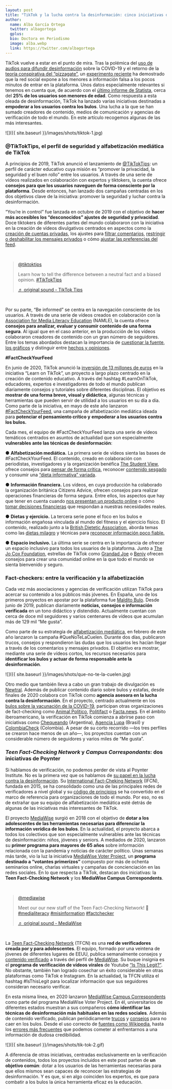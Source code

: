 ```yaml
---
layout: post
title: "TikTok y la lucha contra la desinformación: cinco iniciativas de alfabetización mediática"
author:
  name: Alba García Ortega
  twitter: albagortega
  gplus:  
  bio: Doctora en Periodismo
  image: alba.webp
  link: https://twitter.com/albagortega
---
```

TikTok vuelve a estar en el punto de mira. Tras la polémica del [uso de audios para difundir desinformación](https://www.nbcnews.com/tech/tech-news/tiktok-audio-gives-new-virality-misinformation-rcna1393) sobre la COVID-19 y el retorno de la [teoría conspirativa del “pizzagate”](https://www.nytimes.com/2020/06/27/technology/pizzagate-justin-bieber-qanon-tiktok.html), un [experimento reciente](https://www.theguardian.com/technology/2021/oct/08/revealed-anti-vaccine-tiktok-videos-viewed-children-as-young-as-nine-covid) ha demostrado que la red social expone a los menores a información falsa a los pocos minutos de entrar en la plataforma. Unos datos especialmente relevantes si tenemos en cuenta que, de acuerdo con el [último informe de Statista](https://www.statista.com/topics/6077/tiktok/#dossierKeyfigures), cerca del **25% de los usuarios son menores de edad**. Como respuesta a esta oleada de desinformación, TikTok ha lanzado varias iniciativas destinadas a **empoderar a los usuarios contra los bulos**. Una lucha a la que se han sumado creadores de contenido, medios de comunicación y agencias de verificación de todo el mundo. En este artículo recogemos algunas de las más interesantes.

![]({{ site.baseurl }}/images/shots/tiktok-1.jpg)

### **@TikTokTips, el perfil de seguridad y alfabetización mediática de TikTok**

A principios de 2019, TikTok anunció el lanzamiento de [@TikTokTips](https://www.tiktok.com/@tiktoktips?lang=en): un perfil de carácter educativo cuya misión es “promover la privacidad, la seguridad y el buen rollo” entre los usuarios. A través de una serie de vídeos realizados en colaboración con expertos y tiktokers, la cuenta ofrece **consejos para que los usuarios naveguen de forma consciente por la plataforma**. Desde entonces, han lanzado dos campañas centradas en los dos objetivos clave de la iniciativa: promover la seguridad y luchar contra la desinformación.

“You’re in control” fue lanzada en octubre de 2019 con el objetivo de **hacer más accesibles los “desconocidos” ajustes de seguridad y privacidad**. Doce tiktokers de diferentes partes del mundo colaboraron con la iniciativa en la creación de vídeos divulgativos centrados en aspectos como la [creación de cuentas privadas](https://www.tiktok.com/@tiktoktips/video/6662441984747113734?source=h5_m&_r=1), los ajustes para [filtrar comentarios](https://www.tiktok.com/@tiktoktips/video/6662442830008421638?source=h5_m&_r=1), [restringir o deshabilitar los mensajes privados](https://www.tiktok.com/@tiktoktips/video/6662442504979221765?source=h5_m&_r=1) o cómo [ajustar las preferencias del feed](https://www.tiktok.com/@tiktoktips/video/6662444458073656582?source=h5_m&_r=1). 

<br>

<blockquote class="tiktok-embed" cite="https://www.tiktok.com/@tiktoktips/video/6854304331622010118" data-video-id="6854304331622010118" style="max-width: 605px;min-width: 325px;" > <section> <a target="_blank" title="@tiktoktips" href="https://www.tiktok.com/@tiktoktips">@tiktoktips</a> <p>Learn how to tell the difference between a neutral fact and a biased opinion. <a title="tiktoktips" target="_blank" href="https://www.tiktok.com/tag/tiktoktips">#TikTokTips</a></p> <a target="_blank" title="♬ original sound - TikTok Tips" href="https://www.tiktok.com/music/original-sound-6854304343189900037">♬ original sound - TikTok Tips</a> </section> </blockquote> <script async src="https://www.tiktok.com/embed.js"></script>

<br>

Por su parte, “Be informed” se centra en la navegación consciente de los usuarios. A través de una serie de vídeos creados en colaboración con la [Association for Media Literacy Education](https://namle.net/) (NAMLE), la cuenta ofrece **consejos para analizar, evaluar y consumir contenido de una forma segura**. Al igual que en el caso anterior, en la producción de los vídeos colaboraron creadores de contenido con un gran número de seguidores. Entre los temas abordados destacan la importancia de [cuestionar la fuente](https://www.tiktok.com/@tiktoktips/video/6854300350510402822), [los gráficos](https://www.tiktok.com/@tiktoktips/video/6854297925187685638) y distinguir entre [hechos y opiniones](https://www.tiktok.com/@tiktoktips/video/6854304331622010118).

**\#FactCheckYourFeed**

En junio de 2020, TikTok anunció la [inversión de 13 millones de euros](https://newsroom.tiktok.com/en-gb/bringing-together-entertainment-and-learning-on-tiktok) en la iniciativa “Learn on TikTok”, un proyecto a largo plazo centrado en la creación de contenido educativo. A través del hashtag #LearnOnTikTok, educadores, expertos e investigadores de todo el mundo publican diariamente consejos y tutoriales sobre diferentes disciplinas. El objetivo es **mostrar de una forma breve, visual y didáctica**, algunas técnicas y herramientas que pueden servir de utilidad a los usuarios en su día a día. Como parte de la iniciativa, en mayo de este año lanzaron [\#FactCheckYourFeed](https://newsroom.tiktok.com/en-gb/tiktok-launches-factcheckyourfeed-to-support-media-literacy), una campaña de alfabetización mediática ideada para **potenciar el pensamiento crítico y** **empoderar a los usuarios contra los bulos.**

Cada mes, el equipo de #FactCheckYourFeed lanza una serie de vídeos temáticos centrados en asuntos de actualidad que son especialmente **vulnerables ante las técnicas de desinformación**:

● **Alfabetización mediática.** La primera serie de vídeos sienta las bases de #FactCheckYourFeed. El contenido, creado en colaboración con periodistas, investigadores y la organización benéfica [The Student View](https://www.thestudentview.org/), ofrece consejos para [pensar de forma crítica](https://www.tiktok.com/@maxfostercnn/video/6958407037550120198), reconocer [contenido sesgado](https://www.tiktok.com/@mrdanwalker/video/6960679236055141637) y consumir una [“dieta informativa” variada](https://www.tiktok.com/@thisisiona/video/6960646396458372358?is_copy_url=1&is_from_webapp=v1).

● **Información financiera.** Los vídeos, en cuya producción ha colaborado la organización británica Citizens Advice, ofrecen consejos para realizar operaciones financieras de forma segura. Entre ellos, los aspectos que hay que tener en cuenta cuando [nos presentan un producto online](https://www.tiktok.com/@pokubanks/video/6974746732559109381?referer_url=https%3A%2F%2Fnewsroom.tiktok.com%2F&referer_video_id=6974746732559109381&refer=embed) o cómo [tomar decisiones financieras](https://www.tiktok.com/@thatmortgageadvisor/video/6974717452328439046?_d=secCgYIASAHKAESMgowaWlXewDw0iMDXHv02xNsmfwc4msiIY7qeTqaRFOEuLK5s26xOXNKdPNrEtdfBLsLGgA%3D&checksum=586caa78646ec24829116a72c94d7b0f5b8acc57f65716c3a35aa963a8c18a00&language=en&preview_pb=0&sec_user_id=MS4wLjABAAAA_ii1pvz5-vugYnV3FK_ZqsokCpaSdYyj82G5JzEl8X6j7ilYbPPI5DGnvRwPUhDk&share_app_id=1233&share_item_id=6974717452328439046&share_link_id=0CC0F88E-CC17-4E6D-9F5D-66DE88373DCB&source=h5_m&timestamp=1623927967&tt_from=whatsapp&u_code=d9dbjagg0c3015&user_id=6762581605398086662&utm_campaign=client_share&utm_medium=ios&utm_source=whatsapp&_r=1) que respondan a nuestras necesidades reales.

● **Dietas y ejercicio.** La tercera serie pone el foco en los bulos e información engañosa vinculada al mundo del fitness y el ejercicio físico. El contenido, realizado junto a la [British Dietetic Association](https://www.bda.uk.com/), aborda temas como las [dietas milagro](https://www.tiktok.com/@lukehannanutrition/video/6984049084353056006?_d=secCgYIASAHKAESMgowXJzqcI%2BTSD3C%2FwA5xOnUuoV%2Fp6mUCDkLOauJRekwITo3KW3isCEXB6Yxn6w4TACGGgA%3D&checksum=35f6962e6e070f02a45937727652ae9efe5c1467b4623979f612ead3f53b874d&language=en&preview_pb=0&sec_user_id=MS4wLjABAAAAruuHLpw6h8Gnj5nCTgMxjbWv91Ts0QLAUnMH20QxLJJYF-hIFYt-TlVNHi3uGEsW&share_app_id=1233&share_item_id=6984049084353056006&share_link_id=3C675087-CEEB-44B5-8A23-279DD8A878DC&source=h5_m&timestamp=1626174406&tt_from=copy&u_code=daa88ddb4bg8mf&user_id=6781493932347376646&utm_campaign=client_share&utm_medium=ios&utm_source=copy&_r=1) y técnicas para [reconocer información poco fiable.](https://www.tiktok.com/@embodyhealthldn/video/6984123010852670726?_d=secCgYIASAHKAESMgowtf3nkOFMW9SROYx8YHn1jjUhzhjwehp10W5T3a3JMKWuOANKJy46hGl7vNpEsPuDGgA%3D&checksum=e1933942a1450178db913b81921903728c5ee5afec7a17a1df1b432faa8fd114&language=en&preview_pb=0&sec_user_id=MS4wLjABAAAAruuHLpw6h8Gnj5nCTgMxjbWv91Ts0QLAUnMH20QxLJJYF-hIFYt-TlVNHi3uGEsW&share_app_id=1233&share_item_id=6984123010852670726&share_link_id=F7B18CD4-7A32-480F-81C5-D39B01B6805F&source=h5_m&timestamp=1626174471&tt_from=copy&u_code=daa88ddb4bg8mf&user_id=6781493932347376646&utm_campaign=client_share&utm_medium=ios&utm_source=copy&_r=1&is_copy_url=1&is_from_webapp=v1)

● **Espacio inclusivo.** La última serie se centra en la importancia de ofrecer un espacio inclusivo para todos los usuarios de la plataforma. Junto a [The Jo Cox Foundation](https://www.tiktok.com/@jocoxfoundation?_d=secCgYIASAHKAESPgo8fD30vn4SfVHfv%2BWllFJNXQEX4PoQNiuqUHIBBb7n9%2BELnW1fMwTejA8PXGv%2BWPkX1h9iwAQ6MpdHQQQxGgA%3D&checksum=224cb18df118c6abd21294a1d90b62511be44fab6d04c0d39c91154781032e3a&language=en&preview_pb=0&sec_user_id=MS4wLjABAAAAjZIyTqbKbHecvu2mAIFUfd2qkOFWul7Qf6Mk8MJw9Gkjo9eoWzS7fsjMVEWBrBqm&share_app_id=1233&share_item_id=7003705785926569221&share_link_id=24bca081-079e-4d7a-91d8-199cbb79726d&source=h5_m&timestamp=1630678178&u_code=dkab1amfa61fkd&user_id=7000751644472247301&utm_campaign=client_share&utm_medium=android&utm_source=copy&_r=1), estrellas de TikTok como [Grandad Joe](https://www.tiktok.com/@grandadjoe1933?) o [Benjy](https://www.tiktok.com/@benjy_lookbook?lang=en) ofrecen consejos para crear una comunidad online en la que todo el mundo se sienta bienvenido y seguro.

### **Fact-checkers: entre la verificación y la alfabetización**

Cada vez más asociaciones y agencias de verificación utilizan TikTok para acercar su contenido a los públicos más jóvenes. En España, uno de los primeros proyectos en apostar por la plataforma fue [Maldito Bulo](https://www.tiktok.com/@malditobulo). Desde junio de 2019, publican diariamente **noticias, consejos e información verificada** en un tono didáctico y distendido. Actualmente cuentan con cerca de doce mil seguidores y varios centenares de vídeos que acumulan más de 129 mil “Me gusta”.

Como parte de su estrategia de [alfabetización mediática](https://educa.maldita.es/), en febrero de este año lanzaron la campaña #QueNoTeLaCuelen. Durante dos días, publicaron trucos, consejos y respondieron las dudas que los usuarios les hacían llegar a través de los comentarios y mensajes privados. El objetivo era mostrar, mediante una serie de vídeos cortos, los recursos necesarios para **identificar los bulos y actuar de forma responsable ante la desinformación**.

![]({{ site.baseurl }}/images/shots/que-no-te-la-cuelen.jpg)

Otro medio que también lleva a cabo un gran trabajo de divulgación es [Newtral](https://www.tiktok.com/@newtraltiktok?). Además de publicar contenido diario sobre bulos y estafas, desde finales de 2020 colabora con TikTok como **agencia asesora en la lucha contra la desinformación**. En el proyecto, centrado actualmente en los [bulos sobre la vacunación de la COVID-19](https://newsroom.tiktok.com/en-gb/taking-action-against-covid-19-vaccine-misinformation), participan otras organizaciones de fact-checking como [Animal Político](https://www.animalpolitico.com/), [Politifact](https://www.politifact.com/) o [Facta.news](https://facta.news/). En el ámbito iberoamericano, la verificación en TikTok comienza a abrirse paso con iniciativas como [Chequeando](https://www.tiktok.com/@chequeado?) (Argentina), [Agencia Lupa](https://www.tiktok.com/@agencialupa?) (Brasil) y [ColombiaCheck](https://www.tiktok.com/@colcheck?) (Colombia). A pesar de su corto recorrido —los tres perfiles se crearon hace menos de un año—, los proyectos cuentan con un considerable número de seguidores y varios miles de “Me gusta”.

### ***Teen Fact-Checking Network* y *Campus Correspondants*: dos iniciativas de Poynter**

Si hablamos de verificación, no podemos perder de vista al Poynter Institute. No es la primera vez que os hablamos de [su papel en la lucha contra la desinformación](https://mip.umh.es/blog/2019/05/17/verificadores-union-europea-facebook-desinformacion/). Su [International Fact-Cheking Network](https://www.poynter.org/ifcn/) (IFCN), fundada en 2015, se ha consolidado como una de las principales redes de verificadores a nivel global y su [código de principios](https://www.poynter.org/ifcn-fact-checkers-code-of-principles/) se ha convertido en el marco de referencia para organizaciones de todo el mundo. Por eso, no es de extrañar que su equipo de alfabetización mediática esté detrás de algunas de las iniciativas más interesantes de TikTok.

El proyecto [MediaWise](https://www.poynter.org/mediawise/) surgió en 2018 con el objetivo de **dotar a los adolescentes de las herramientas necesarias para diferenciar la información verídica de los bulos**. En la actualidad, el proyecto abarca a todos los colectivos que son especialmente vulnerables ante las técnicas de desinformación: niños, jóvenes y seniors. A mediados de 2020, lanzaron su **primer programa para mayores de 65 años** sobre información relacionada con la pandemia y noticias de carácter político. Unas semanas más tarde, vio la luz la iniciativa [MediaWise Voter Project](https://www.poynter.org/mediawise-voter-project-mvp/), un **programa destinado a “votantes primerizos”** compuesto por más de ochenta seminarios online, charlas virtuales y campañas de concienciación en las redes sociales. En lo que respecta a TikTok, destacan dos iniciativas: la **Teen Fact-Checking Network** y los **MediaWise Campus Correspondents**.

<br>

<blockquote class="tiktok-embed" cite="https://www.tiktok.com/@mediawise/video/6786700053399506182" data-video-id="6786700053399506182" style="max-width: 605px;min-width: 325px;" > <section> <a target="_blank" title="@mediawise" href="https://www.tiktok.com/@mediawise">@mediawise</a> <p>Meet our our new staff of the Teen Fact-Checking Network! 🤩 <a title="medialiteracy" target="_blank" href="https://www.tiktok.com/tag/medialiteracy">#medialiteracy</a> <a title="misinformation" target="_blank" href="https://www.tiktok.com/tag/misinformation">#misinformation</a> <a title="factchecker" target="_blank" href="https://www.tiktok.com/tag/factchecker">#factchecker</a></p> <a target="_blank" title="♬ original sound - MediaWise" href="https://www.tiktok.com/music/original-sound-6786697272060070662">♬ original sound - MediaWise</a> </section> </blockquote> <script async src="https://www.tiktok.com/embed.js"></script>

<br>

La [Teen Fact-Checking Network](https://www.poynter.org/teen-fact-checking-network/) (TFCN) es una **red de verificadores creada por y para adolescentes**. El equipo, formado por una veintena de jóvenes de diferentes lugares de EEUU, publica semanalmente consejos y [contenido verificado](https://www.tiktok.com/@mediawise/video/6982226727548341509?language=en&sec_uid=MS4wLjABAAAAxETHzLsyfeomasIzgClSnX6qUCD4gKa6gThdB83jFJg3L_pgMqfiZbH9rJKIQaTM&u_code=d6dagb0bf4f4d4&utm_campaign=client_share&app=musically&utm_medium=ios&user_id=6696790925320881157&tt_from=copy&utm_source=copy&source=h5_m&is_copy_url=1&is_from_webapp=v1) a través del perfil de [MediaWise](https://www.tiktok.com/@mediawise?language=en&sec_uid=MS4wLjABAAAAxETHzLsyfeomasIzgClSnX6qUCD4gKa6gThdB83jFJg3L_pgMqfiZbH9rJKIQaTM&u_code=d6dagb0bf4f4d4&utm_campaign=client_share&app=musically&utm_medium=ios&user_id=6696790925320881157&tt_from=copy&utm_source=copy&source=h5_m&is_copy_url=1&is_from_webapp=v1). Su buque insignia es el **programa de verificación de vídeos virales** de Youtube [“Is This Legit?”](https://www.youtube.com/watch?v=5XhjbGpqwmw&ab_channel=MediaWise). No obstante, también han logrado cosechar un éxito considerable en otras plataformas como TikTok e Instagram. En la actualidad, la TFCN utiliza el hashtag #IsThisLegit para localizar información que sus seguidores consideran necesario verificar.

En esta misma línea, en 2020 lanzaron [MediaWise Campus Correspondents](https://www.poynter.org/mediawise-voter-project-college-correspondents/) como parte del programa MediaWise Voter Project. En él, universitarios de diferentes estados muestran a sus compañeros **cómo identificar las técnicas de desinformación más habituales en las redes sociales**. Además de contenido verificado, publican periódicamente [trucos](https://www.tiktok.com/@mediawise/video/7007855115407215878?language=en&sec_uid=MS4wLjABAAAAxETHzLsyfeomasIzgClSnX6qUCD4gKa6gThdB83jFJg3L_pgMqfiZbH9rJKIQaTM&u_code=d6dagb0bf4f4d4&utm_campaign=client_share&app=musically&utm_medium=ios&user_id=6696790925320881157&tt_from=copy&utm_source=copy&source=h5_m&is_copy_url=1&is_from_webapp=v1) y [consejos](https://www.tiktok.com/@mediawise/video/6984103984982166789?language=en&sec_uid=MS4wLjABAAAAxETHzLsyfeomasIzgClSnX6qUCD4gKa6gThdB83jFJg3L_pgMqfiZbH9rJKIQaTM&u_code=d6dagb0bf4f4d4&utm_campaign=client_share&app=musically&utm_medium=ios&user_id=6696790925320881157&tt_from=copy&utm_source=copy&source=h5_m&is_copy_url=1&is_from_webapp=v1) para no caer en los bulos. Desde el uso correcto de [fuentes como Wikipedia](https://www.tiktok.com/@mediawise/video/7006036829459811590?language=en&sec_uid=MS4wLjABAAAAxETHzLsyfeomasIzgClSnX6qUCD4gKa6gThdB83jFJg3L_pgMqfiZbH9rJKIQaTM&u_code=d6dagb0bf4f4d4&utm_campaign=client_share&app=musically&utm_medium=ios&user_id=6696790925320881157&tt_from=copy&utm_source=copy&source=h5_m&is_copy_url=1&is_from_webapp=v1), hasta los [errores más frecuentes](https://www.tiktok.com/@mediawise/video/6992678105697504518?language=en&sec_uid=MS4wLjABAAAAxETHzLsyfeomasIzgClSnX6qUCD4gKa6gThdB83jFJg3L_pgMqfiZbH9rJKIQaTM&u_code=d6dagb0bf4f4d4&utm_campaign=client_share&app=musically&utm_medium=ios&user_id=6696790925320881157&tt_from=copy&utm_source=copy&source=h5_m&is_copy_url=1&is_from_webapp=v1) que podemos cometer al enfrentarnos a una información de dudosa credibilidad.

![]({{ site.baseurl }}/images/shots/tik-tok-2.gif)

A diferencia de otras iniciativas, centradas exclusivamente en la verificación de contenidos, todos los proyectos incluidos en este post parten de **un objetivo común**: dotar a los usuarios de las herramientas necesarias para que ellos mismos sean capaces de reconocer las estrategias de desinformación. Y es que, si en algo coinciden los expertos, es que para combatir a los bulos la única herramienta eficaz es la educación.